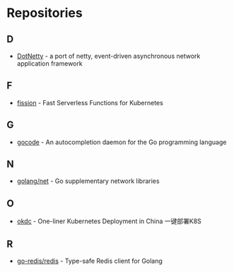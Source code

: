 # Repositories

## D

- [DotNetty](https://github.com/Azure/DotNetty) - a port of netty, event-driven asynchronous network application framework

## F

- [fission](https://github.com/fission/fission) - Fast Serverless Functions for Kubernetes

## G

- [gocode](https://github.com/nsf/gocode/) - An autocompletion daemon for the Go programming language

## N

- [golang/net](https://github.com/golang/net) - Go supplementary network libraries

## O

- [okdc](https://github.com/kubeup/okdc) - One-liner Kubernetes Deployment in China 一键部署K8S

## R

- [go-redis/redis](https://github.com/go-redis/redis) - Type-safe Redis client for Golang
